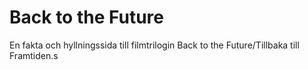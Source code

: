 # Back to the Future

En fakta och hyllningssida till filmtrilogin Back to the Future/Tillbaka till Framtiden.s